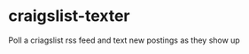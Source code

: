 craigslist-texter
=================

Poll a criagslist rss feed and text new postings as they show up

